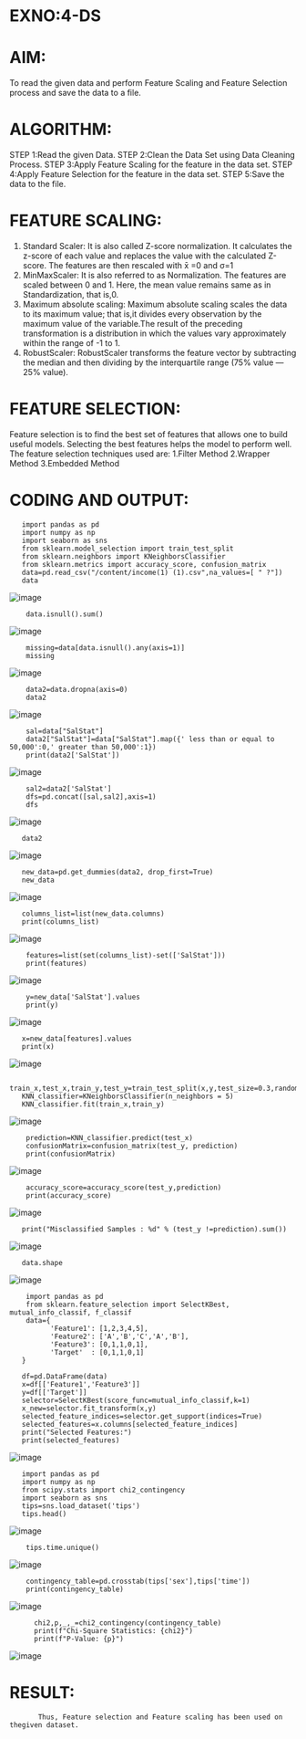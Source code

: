 # EXNO:4-DS
# AIM:
To read the given data and perform Feature Scaling and Feature Selection process and save the
data to a file.

# ALGORITHM:
STEP 1:Read the given Data.
STEP 2:Clean the Data Set using Data Cleaning Process.
STEP 3:Apply Feature Scaling for the feature in the data set.
STEP 4:Apply Feature Selection for the feature in the data set.
STEP 5:Save the data to the file.

# FEATURE SCALING:
1. Standard Scaler: It is also called Z-score normalization. It calculates the z-score of each value and replaces the value with the calculated Z-score. The features are then rescaled with x̄ =0 and σ=1
2. MinMaxScaler: It is also referred to as Normalization. The features are scaled between 0 and 1. Here, the mean value remains same as in Standardization, that is,0.
3. Maximum absolute scaling: Maximum absolute scaling scales the data to its maximum value; that is,it divides every observation by the maximum value of the variable.The result of the preceding transformation is a distribution in which the values vary approximately within the range of -1 to 1.
4. RobustScaler: RobustScaler transforms the feature vector by subtracting the median and then dividing by the interquartile range (75% value — 25% value).

# FEATURE SELECTION:
Feature selection is to find the best set of features that allows one to build useful models. Selecting the best features helps the model to perform well.
The feature selection techniques used are:
1.Filter Method
2.Wrapper Method
3.Embedded Method

# CODING AND OUTPUT:

       import pandas as pd
       import numpy as np
       import seaborn as sns
       from sklearn.model_selection import train_test_split
       from sklearn.neighbors import KNeighborsClassifier
       from sklearn.metrics import accuracy_score, confusion_matrix
       data=pd.read_csv("/content/income(1) (1).csv",na_values=[ " ?"])
       data

![image](https://github.com/user-attachments/assets/8cbbf7b9-c7a5-46b3-98d0-7be116fb2000)

        data.isnull().sum()

![image](https://github.com/user-attachments/assets/0e34c036-7e04-41bd-839b-e4295cb9994f)

        missing=data[data.isnull().any(axis=1)]
        missing

![image](https://github.com/user-attachments/assets/25c33c85-3546-40be-a2cd-ec8536a5c0e8)

        data2=data.dropna(axis=0)
        data2

![image](https://github.com/user-attachments/assets/e2700554-ad08-43dd-a754-4de2ade74eef)

        sal=data["SalStat"]
        data2["SalStat"]=data["SalStat"].map({' less than or equal to 50,000':0,' greater than 50,000':1})
        print(data2['SalStat'])

![image](https://github.com/user-attachments/assets/e40bae20-0cdc-47c5-af6c-0dd7668dea2e)

        sal2=data2['SalStat']
        dfs=pd.concat([sal,sal2],axis=1)
        dfs

![image](https://github.com/user-attachments/assets/1e187afc-7dfe-49bb-92a5-d715194a8377)

       data2

![image](https://github.com/user-attachments/assets/8ca63a24-a075-4d05-bfbf-9c7a569a55e0)

       new_data=pd.get_dummies(data2, drop_first=True)
       new_data

![image](https://github.com/user-attachments/assets/8689ecb2-7209-46dc-86d3-4c379e8f5784)

       columns_list=list(new_data.columns)
       print(columns_list)

![image](https://github.com/user-attachments/assets/207f2392-2cd0-4946-836b-a626dad615cb)

        features=list(set(columns_list)-set(['SalStat']))
        print(features)

![image](https://github.com/user-attachments/assets/054aa639-a552-4fad-a5a0-fe49a2b7c790)

        y=new_data['SalStat'].values
        print(y)

![image](https://github.com/user-attachments/assets/86afad6f-2581-4003-9291-09ccfcedd905)

       x=new_data[features].values
       print(x)
       
![image](https://github.com/user-attachments/assets/ee61f498-142d-4d61-a384-6f57d1012dd2)

       train_x,test_x,train_y,test_y=train_test_split(x,y,test_size=0.3,random_state=0)
       KNN_classifier=KNeighborsClassifier(n_neighbors = 5)
       KNN_classifier.fit(train_x,train_y)

![image](https://github.com/user-attachments/assets/0f54a1fe-ff1e-4277-8efc-4c21a7182f8a)
     
        prediction=KNN_classifier.predict(test_x)
        confusionMatrix=confusion_matrix(test_y, prediction)
        print(confusionMatrix)

![image](https://github.com/user-attachments/assets/da20bbcf-27a9-4fb4-8ae5-5e110113fed0)

        accuracy_score=accuracy_score(test_y,prediction)
        print(accuracy_score)

![image](https://github.com/user-attachments/assets/bb88f06a-f295-4c53-be58-9bf01407fc01)

       print("Misclassified Samples : %d" % (test_y !=prediction).sum())

![image](https://github.com/user-attachments/assets/7b1917ea-5db5-4b9b-886a-79df6a479366)

       data.shape

 ![image](https://github.com/user-attachments/assets/bcf75849-b6cc-4bb8-b9cc-a7ef511329e6)

        import pandas as pd
        from sklearn.feature_selection import SelectKBest, mutual_info_classif, f_classif
        data={
              'Feature1': [1,2,3,4,5],
              'Feature2': ['A','B','C','A','B'],
              'Feature3': [0,1,1,0,1],
              'Target'  : [0,1,1,0,1]
       }

       df=pd.DataFrame(data)
       x=df[['Feature1','Feature3']]
       y=df[['Target']]
       selector=SelectKBest(score_func=mutual_info_classif,k=1)
       x_new=selector.fit_transform(x,y)
       selected_feature_indices=selector.get_support(indices=True)
       selected_features=x.columns[selected_feature_indices]
       print("Selected Features:")
       print(selected_features)

![image](https://github.com/user-attachments/assets/1110cbab-4a29-4fde-8ad8-861d8c7feda9)

       import pandas as pd
       import numpy as np
       from scipy.stats import chi2_contingency
       import seaborn as sns
       tips=sns.load_dataset('tips')
       tips.head()      

![image](https://github.com/user-attachments/assets/e864181f-639b-479b-adf4-b08068675f7e)

        tips.time.unique()

![image](https://github.com/user-attachments/assets/27e45e3e-daf8-4d28-a364-f5f6d674ea83)

        contingency_table=pd.crosstab(tips['sex'],tips['time'])
        print(contingency_table)
        
![image](https://github.com/user-attachments/assets/a4182f97-9e3d-4664-b54b-09769bb3f586)

          chi2,p,_,_=chi2_contingency(contingency_table)
          print(f"Chi-Square Statistics: {chi2}")
          print(f"P-Value: {p}")

![image](https://github.com/user-attachments/assets/f67074cb-a0ef-4edf-976b-b6fc8851ada7)


# RESULT:
           Thus, Feature selection and Feature scaling has been used on thegiven dataset.
